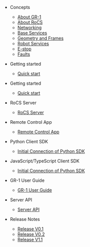 
- Concepts

  - [About GR-1](aboutgr-1.md)
  - [About RoCS](aboutrocs.md)
  - [Networking](networking.md)
  - [Base Services](baseservices.md)
  - [Geometry and Frames](geometryandframes.md)
  - [Robot Services](robotervices.md)
  - [E-stop](E-stop.md)
  - [Faults](faults.md)

- Getting started
  - [Quick start](quickstart.md)

- Getting started

  - [Quick start](quickstart.md)
- RoCS Server

  - [RoCS Server](rocsserver.md)
- Remote Control App

  - [Remote Control App](rocsappoperation.md)
- Python Client SDK

  - [Initial Connection of Python SDK](rocsclientsdk-python.md)
- JavaScript/TypeScript Client SDK

  - [Initial Connection of Python SDK](rocsclientsdk-python.md)
- GR-1 User Guide

  - [GR-1 User Guide](gr-1userguide.md)
- Server API

  - [Server API](rocsserverapi.md)
- Release Notes

  - [Release V0.1](v0.1.md)
  - [Release V0.2](v0.2.md)
  - [Release V1.1](v1.1.md)
